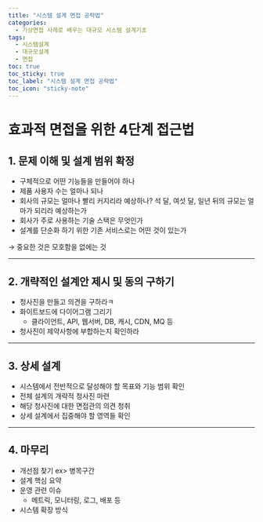 ```yaml
---
title: "시스템 설계 면접 공략법"
categories:
  - 가상면접 사례로 배우는 대규모 시스템 설계기초
tags:
  - 시스템설계
  - 대규모설계
  - 면접
toc: true
toc_sticky: true 
toc_label: "시스템 설계 면접 공략법"
toc_icon: "sticky-note"
---
```



# 효과적 면접을 위한 4단계 접근법

## 1. 문제 이해 및 설계 범위 확정

- 구체적으로 어떤 기능들을 만들어야 하나
- 제품 사용자 수는 얼마나 되나
- 회사의 규모는 얼마나 빨리 커지리라 예상하나? 석 달, 여섯 달, 일년 뒤의 규모는 얼마가 되리라 예상하는가
- 회사가 주로 사용하는 기술 스택은 무엇인가
- 설계를 단순화 하기 위한 기존 서비스로는 어떤 것이 있는가

→ 중요한 것은 모호함을 없에는 것

---

## 2. 개략적인 설계안 제시 및 동의 구하기

- 청사진을 만들고 의견을 구하라ㅋ
- 화이트보드에 다이어그램 그리기
    - 클라이언트, API, 웹서버, DB, 캐시, CDN, MQ 등
- 청사진이 제약사항에 부합하는지 확인하라

---

## 3. 상세 설계

- 시스템에서 전반적으로 달성해야 할 목표와 기능 범위 확인
- 전체 설계의 개략적 청사진 마련
- 해당 청사진에 대한 면접관의 의견 청취
- 상세 설계에서 집중해야 할 영역들 확인

---

## 4. 마무리

- 개선점 찾기 ex> 병목구간
- 설계 핵심 요약
- 운영 관련 이슈
    - 메트릭, 모니터링, 로그, 배포 등
- 시스템 확장 방식